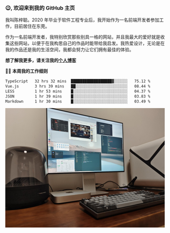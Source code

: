### 😉, 欢迎来到我的 GitHub 主页

我叫陈梓聪。2020 年毕业于软件工程专业后，我开始作为一名前端开发者参加工作，目前居住在东莞。

作为一名前端开发者，我特别欣赏那些别具一格的网站，并且我最大的爱好就是收集这些网站，以便于在我构思自己的作品时能带给我启发。我热爱设计，无论是在我的作品还是我的生活空间，我都会努力让它们拥有最佳的体验。

**想了解我更多，请关注我的[个人博客](https://leoku.top)**

🧑‍💻 **本周我的工作细则**
<!--START_SECTION:waka-->
```text
TypeScript   32 hrs 32 mins  ██████████████████▓░░░░░░   75.12 % 
Vue.js       3 hrs 39 mins   ██░░░░░░░░░░░░░░░░░░░░░░░   08.44 % 
LESS         1 hr 53 mins    █░░░░░░░░░░░░░░░░░░░░░░░░   04.37 % 
JSON         1 hr 39 mins    █░░░░░░░░░░░░░░░░░░░░░░░░   03.83 % 
Markdown     1 hr 30 mins    █░░░░░░░░░░░░░░░░░░░░░░░░   03.49 % 
```
<!--END_SECTION:waka-->

![desktop](./mine.jpg)
